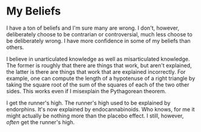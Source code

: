 # My Beliefs

I have a ton of beliefs and I'm sure many are wrong.  I don't, however,
deliberately choose to be contrarian or controversial, much less choose
to be deliberately wrong.  I have more confidence in some of my beliefs
than others.

I believe in unarticulated knowledge as well as misarticulated knowledge.
The former is roughly that there are things that work, but aren't explained,
the latter is there are things that work that are explained incorrectly.
For example, one can compute the length of a hypotenuse of a right triangle
by taking the square root of the sum of the squares of each of the two
other sides.  This works even if I misexplain the Pythagorean theorem.

I get the runner's high.  The runner's high used to be explained by
endorphins.  It's now explained by endocannabinoids.  Who knows, for
me it might actually be nothing more than the placebo effect.  I
still, however, _often_ get the runner's high.
